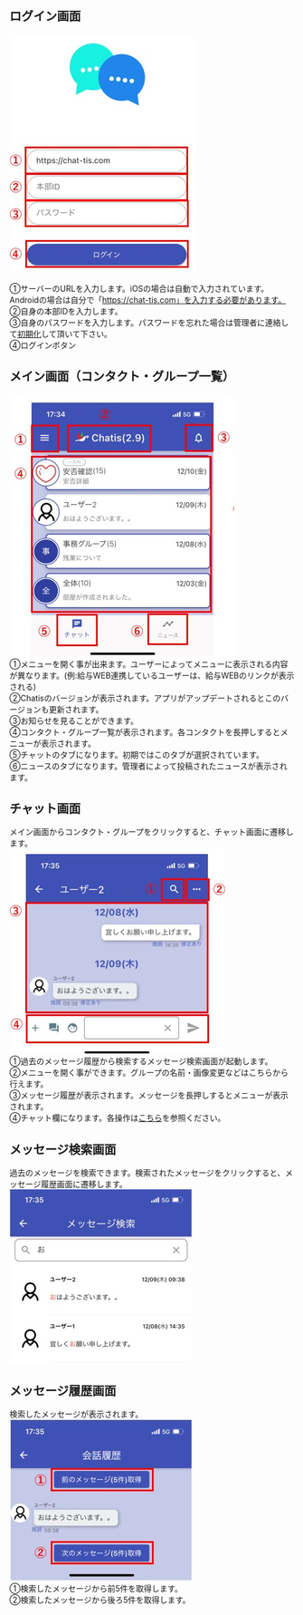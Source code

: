## ログイン画面
![Screenshot](img/sp_view1.jpg)  

①サーバーのURLを入力します。iOSの場合は自動で入力されています。Androidの場合は自分で「https://chat-tis.com」を入力する必要があります。  
②自身の本部IDを入力します。  
③自身のパスワードを入力します。パスワードを忘れた場合は管理者に連絡して[初期化](password.md)して頂いて下さい。  
④ログインボタン  

## メイン画面（コンタクト・グループ一覧）
![Screenshot](img/sp_view2.jpg)  
①メニューを開く事が出来ます。ユーザーによってメニューに表示される内容が異なります。(例:給与WEB連携しているユーザーは、給与WEBのリンクが表示される)  
②Chatisのバージョンが表示されます。アプリがアップデートされるとこのバージョンも更新されます。  
③お知らせを見ることができます。  
④コンタクト・グループ一覧が表示されます。各コンタクトを長押しするとメニューが表示されます。  
⑤チャットのタブになります。初期ではこのタブが選択されています。  
⑥ニュースのタブになります。管理者によって投稿されたニュースが表示されます。  

## チャット画面
メイン画面からコンタクト・グループをクリックすると、チャット画面に遷移します。  
![Screenshot](img/sp_view3.jpg)  
①過去のメッセージ履歴から検索するメッセージ検索画面が起動します。  
②メニューを開く事ができます。グループの名前・画像変更などはこちらから行えます。  
③メッセージ履歴が表示されます。メッセージを長押しするとメニューが表示されます。  
④チャット欄になります。各操作は[こちら](sp_chat.md)を参照ください。  

## メッセージ検索画面
過去のメッセージを検索できます。検索されたメッセージをクリックすると、メッセージ履歴画面に遷移します。  
![Screenshot](img/sp_view4.jpg)  

## メッセージ履歴画面
検索したメッセージが表示されます。  
![Screenshot](img/sp_view5.jpg)  
①検索したメッセージから前5件を取得します。  
②検索したメッセージから後ろ5件を取得します。  